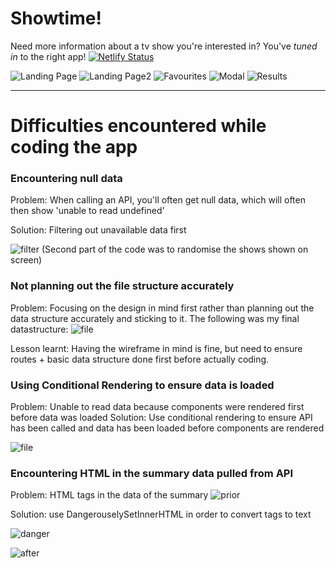 # Showtime!

Need more information about a tv show you're interested in? You've _tuned in_ to the right app!
[![Netlify Status](https://api.netlify.com/api/v1/badges/c1c772ba-b900-4807-8ad8-2869f9065c6a/deploy-status)](https://app.netlify.com/sites/itsshowtime/deploys)

![Landing Page](/starter-code-base/screenshots/homepage1.png)
![Landing Page2](/starter-code-base/screenshots/homepage2.png)
![Favourites](/starter-code-base/screenshots/favourites.png)
![Modal](/starter-code-base/screenshots/modal.png)
![Results](/starter-code-base/screenshots/results.png)

---

# Difficulties encountered while coding the app

### Encountering null data
Problem: When calling an API, you'll often get null data, which will often then show 'unable to read undefined'

Solution: Filtering out unavailable data first

![filter](/starter-code-base/screenshots/filter.png)
(Second part of the code was to randomise the shows shown on screen)

### Not planning out the file structure accurately 
Problem: Focusing on the design in mind first rather than planning out the data structure accurately and sticking to it. The following was my final datastructure: 
![file](/starter-code-base/screenshots/wireframe.png)

Lesson learnt: Having the wireframe in mind is fine, but need to ensure routes + basic data structure done first before actually coding. 

### Using Conditional Rendering to ensure data is loaded
Problem: Unable to read data because components were rendered first before data was loaded
Solution: Use conditional rendering to ensure API has been called and data has been loaded before components are rendered

![file](/starter-code-base/screenshots/conditional.png)

### Encountering HTML in the summary data pulled from API
Problem: HTML tags in the data of the summary 
![prior](/starter-code-base/screenshots/priorToDanger.png)

Solution: use DangerouselySetInnerHTML in order to convert tags to text 

![danger](/starter-code-base/screenshots/dangerouslySet.png)

![after](/starter-code-base/screenshots/afterDanger.png)
